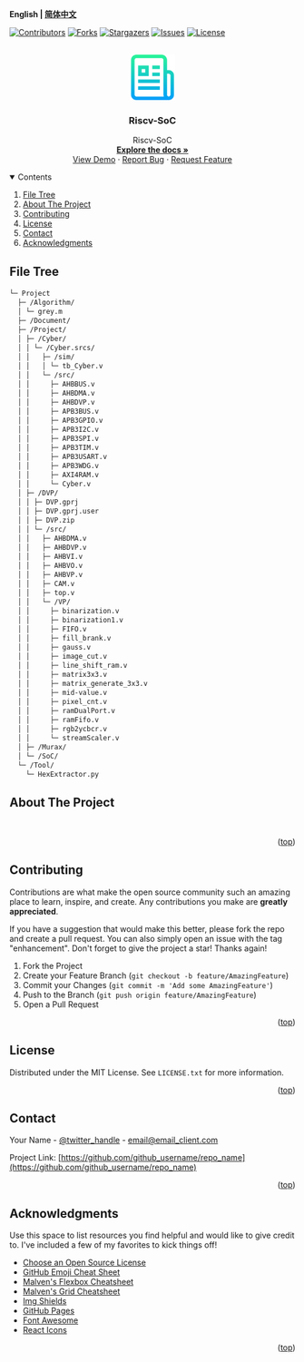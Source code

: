 **English | [简体中文](README_cn.md)**
<div id="top"></div>

[![Contributors][contributors-shield]][contributors-url]
[![Forks][forks-shield]][forks-url]
[![Stargazers][stars-shield]][stars-url]
[![Issues][issues-shield]][issues-url]
[![License][license-shield]][license-url]


<!-- PROJECT LOGO -->
<br />
<div align="center">
    <a href="https://github.com/MoonGrt/Riscv-SoC">
    <img src="Document/images/logo.png" alt="Logo" width="80" height="80">
    </a>
<h3 align="center">Riscv-SoC</h3>
    <p align="center">
    Riscv-SoC
    <br />
    <a href="https://github.com/MoonGrt/Riscv-SoC"><strong>Explore the docs »</strong></a>
    <br />
    <a href="https://github.com/MoonGrt/Riscv-SoC">View Demo</a>
    ·
    <a href="https://github.com/MoonGrt/Riscv-SoC/issues">Report Bug</a>
    ·
    <a href="https://github.com/MoonGrt/Riscv-SoC/issues">Request Feature</a>
    </p>
</div>




<!-- CONTENTS -->
<details open>
  <summary>Contents</summary>
  <ol>
    <li><a href="#file-tree">File Tree</a></li>
    <li>
      <a href="#about-the-project">About The Project</a>
      <ul>
      </ul>
    </li>
    <li><a href="#contributing">Contributing</a></li>
    <li><a href="#license">License</a></li>
    <li><a href="#contact">Contact</a></li>
    <li><a href="#acknowledgments">Acknowledgments</a></li>
  </ol>
</details>





<!-- FILE TREE -->
## File Tree

```
└─ Project
  ├─ /Algorithm/
  │ └─ grey.m
  ├─ /Document/
  ├─ /Project/
  │ ├─ /Cyber/
  │ │ └─ /Cyber.srcs/
  │ │   ├─ /sim/
  │ │   │ └─ tb_Cyber.v
  │ │   └─ /src/
  │ │     ├─ AHBBUS.v
  │ │     ├─ AHBDMA.v
  │ │     ├─ AHBDVP.v
  │ │     ├─ APB3BUS.v
  │ │     ├─ APB3GPIO.v
  │ │     ├─ APB3I2C.v
  │ │     ├─ APB3SPI.v
  │ │     ├─ APB3TIM.v
  │ │     ├─ APB3USART.v
  │ │     ├─ APB3WDG.v
  │ │     ├─ AXI4RAM.v
  │ │     └─ Cyber.v
  │ ├─ /DVP/
  │ │ ├─ DVP.gprj
  │ │ ├─ DVP.gprj.user
  │ │ ├─ DVP.zip
  │ │ └─ /src/
  │ │   ├─ AHBDMA.v
  │ │   ├─ AHBDVP.v
  │ │   ├─ AHBVI.v
  │ │   ├─ AHBVO.v
  │ │   ├─ AHBVP.v
  │ │   ├─ CAM.v
  │ │   ├─ top.v
  │ │   └─ /VP/
  │ │     ├─ binarization.v
  │ │     ├─ binarization1.v
  │ │     ├─ FIFO.v
  │ │     ├─ fill_brank.v
  │ │     ├─ gauss.v
  │ │     ├─ image_cut.v
  │ │     ├─ line_shift_ram.v
  │ │     ├─ matrix3x3.v
  │ │     ├─ matrix_generate_3x3.v
  │ │     ├─ mid-value.v
  │ │     ├─ pixel_cnt.v
  │ │     ├─ ramDualPort.v
  │ │     ├─ ramFifo.v
  │ │     ├─ rgb2ycbcr.v
  │ │     └─ streamScaler.v
  │ ├─ /Murax/
  │ └─ /SoC/
  └─ /Tool/
    └─ HexExtractor.py

```



<!-- ABOUT THE PROJECT -->
## About The Project

<p style="-qt-paragraph-type:empty; margin-top:0px; margin-bottom:0px; margin-left:0px; margin-right:0px; -qt-block-indent:0; text-indent:0px;"><br /></p></body></html>
<p align="right">(<a href="#top">top</a>)</p>



<!-- CONTRIBUTING -->
## Contributing

Contributions are what make the open source community such an amazing place to learn, inspire, and create. Any contributions you make are **greatly appreciated**.

If you have a suggestion that would make this better, please fork the repo and create a pull request. You can also simply open an issue with the tag "enhancement".
Don't forget to give the project a star! Thanks again!

1. Fork the Project
2. Create your Feature Branch (`git checkout -b feature/AmazingFeature`)
3. Commit your Changes (`git commit -m 'Add some AmazingFeature'`)
4. Push to the Branch (`git push origin feature/AmazingFeature`)
5. Open a Pull Request
<p align="right">(<a href="#top">top</a>)</p>



<!-- LICENSE -->
## License

Distributed under the MIT License. See `LICENSE.txt` for more information.
<p align="right">(<a href="#top">top</a>)</p>



<!-- CONTACT -->
## Contact

Your Name - [@twitter_handle](https://twitter.com/twitter_handle) - email@email_client.com

Project Link: [https://github.com/github_username/repo_name](https://github.com/github_username/repo_name)
<p align="right">(<a href="#top">top</a>)</p>



<!-- ACKNOWLEDGMENTS -->
## Acknowledgments

Use this space to list resources you find helpful and would like to give credit to. I've included a few of my favorites to kick things off!

* [Choose an Open Source License](https://choosealicense.com)
* [GitHub Emoji Cheat Sheet](https://www.webpagefx.com/tools/emoji-cheat-sheet)
* [Malven's Flexbox Cheatsheet](https://flexbox.malven.co/)
* [Malven's Grid Cheatsheet](https://grid.malven.co/)
* [Img Shields](https://shields.io)
* [GitHub Pages](https://pages.github.com)
* [Font Awesome](https://fontawesome.com)
* [React Icons](https://react-icons.github.io/react-icons/search)
<p align="right">(<a href="#top">top</a>)</p>




<!-- MARKDOWN LINKS & IMAGES -->
<!-- https://www.markdownguide.org/basic-syntax/#reference-style-links -->
[contributors-shield]: https://img.shields.io/github/contributors/MoonGrt/Riscv-SoC.svg?style=for-the-badge
[contributors-url]: https://github.com/MoonGrt/Riscv-SoC/graphs/contributors
[forks-shield]: https://img.shields.io/github/forks/MoonGrt/Riscv-SoC.svg?style=for-the-badge
[forks-url]: https://github.com/MoonGrt/Riscv-SoC/network/members
[stars-shield]: https://img.shields.io/github/stars/MoonGrt/Riscv-SoC.svg?style=for-the-badge
[stars-url]: https://github.com/MoonGrt/Riscv-SoC/stargazers
[issues-shield]: https://img.shields.io/github/issues/MoonGrt/Riscv-SoC.svg?style=for-the-badge
[issues-url]: https://github.com/MoonGrt/Riscv-SoC/issues
[license-shield]: https://img.shields.io/github/license/MoonGrt/Riscv-SoC.svg?style=for-the-badge
[license-url]: https://github.com/MoonGrt/Riscv-SoC/blob/master/LICENSE


